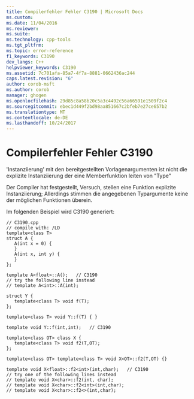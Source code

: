 ```yaml
---
title: Compilerfehler Fehler C3190 | Microsoft Docs
ms.custom: 
ms.date: 11/04/2016
ms.reviewer: 
ms.suite: 
ms.technology: cpp-tools
ms.tgt_pltfrm: 
ms.topic: error-reference
f1_keywords: C3190
dev_langs: C++
helpviewer_keywords: C3190
ms.assetid: 7c701afa-85a7-4f7a-8881-0662436ac244
caps.latest.revision: "6"
author: corob-msft
ms.author: corob
manager: ghogen
ms.openlocfilehash: 29d85c8a58b20c5a3c4492c56a66591e1509f2c4
ms.sourcegitcommit: ebec1d449f2bd98aa851667c2bfeb7e27ce657b2
ms.translationtype: MT
ms.contentlocale: de-DE
ms.lasthandoff: 10/24/2017
---
```

# <a name="compiler-error-c3190"></a>Compilerfehler Fehler C3190
'Instanziierung' mit den bereitgestellten Vorlagenargumenten ist nicht die explizite Instanziierung der eine Memberfunktion leiten von "Type"  
  
 Der Compiler hat festgestellt, Versuch, stellen eine Funktion explizite Instanziierung; Allerdings stimmen die angegebenen Typargumente keine der möglichen Funktionen überein.  
  
 Im folgenden Beispiel wird C3190 generiert:  
  
```  
// C3190.cpp  
// compile with: /LD  
template<class T>  
struct A {  
   A(int x = 0) {  
   }  
   A(int x, int y) {  
   }  
};  
  
template A<float>::A();   // C3190  
// try the following line instead  
// template A<int>::A(int);  
  
struct Y {  
   template<class T> void f(T);  
};  
  
template<class T> void Y::f(T) { }  
  
template void Y::f(int,int);   // C3190  
  
template<class OT> class X {  
   template<class T> void f2(T,OT);  
};  
  
template<class OT> template<class T> void X<OT>::f2(T,OT) {}  
  
template void X<float>::f2<int>(int,char);   // C3190  
// try one of the following lines instead  
// template void X<char>::f2(int, char);  
// template void X<char>::f2<int>(int,char);  
// template void X<char>::f2<>(int,char);  
```